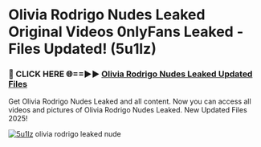 # Olivia Rodrigo Nudes Leaked Original Videos 0nlyFans Leaked - Files Updated! (5u1lz)

<h3>🔴 CLICK HERE 🌐==►► <a href="https://tinyurl.com/5h6xmrr3" rel="nofollow">Olivia Rodrigo Nudes Leaked Updated Files</a></h3>

Get Olivia Rodrigo Nudes Leaked and all content. Now you can access all videos and pictures of Olivia Rodrigo Nudes Leaked. New Updated Files 2025!

[![5u1lz](https://i.imgur.com/KVD873Z.gif)](https://tinyurl.com/5h6xmrr3)
olivia rodrigo leaked nude